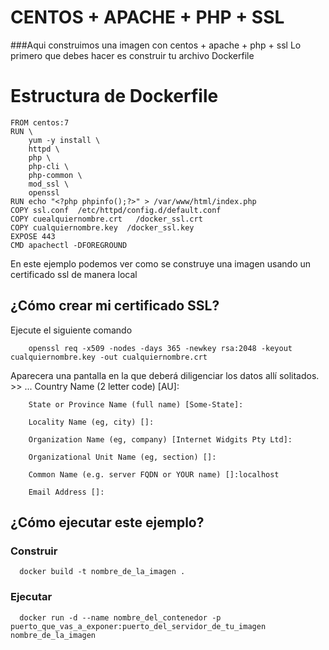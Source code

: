 # CENTOS + APACHE + PHP + SSL

  ###Aqui construimos una imagen con centos + apache + php + ssl
 Lo primero que debes hacer es construir tu archivo Dockerfile 


# Estructura de Dockerfile    


    FROM centos:7 
	RUN \
		yum -y install \
		httpd \
		php \
		php-cli \
		php-common \
		mod_ssl \
		openssl
	RUN echo "<?php phpinfo();?>" > /var/www/html/index.php
	COPY ssl.conf  /etc/httpd/config.d/default.conf 
	COPY cuealquiernombre.crt   /docker_ssl.crt
	COPY cualquiernombre.key  /docker_ssl.key
	EXPOSE 443
	CMD apachectl -DFOREGROUND



  En este ejemplo podemos ver como se construye una imagen usando un certificado ssl de manera local 

  ## ¿Cómo crear mi certificado SSL?

   Ejecute el siguiente comando

        openssl req -x509 -nodes -days 365 -newkey rsa:2048 -keyout cualquiernombre.key -out cualquiernombre.crt
	
   Aparecera una pantalla en la que deberá diligenciar los datos allí solitados.
       >> ... 
        Country Name (2 letter code) [AU]:

        State or Province Name (full name) [Some-State]:

        Locality Name (eg, city) []:

        Organization Name (eg, company) [Internet Widgits Pty Ltd]:

        Organizational Unit Name (eg, section) []:

        Common Name (e.g. server FQDN or YOUR name) []:localhost

        Email Address []:		

    
  ## ¿Cómo ejecutar este ejemplo?
  	
  ### Construir

      docker build -t nombre_de_la_imagen .

  ### Ejecutar

      docker run -d --name nombre_del_contenedor -p puerto_que_vas_a_exponer:puerto_del_servidor_de_tu_imagen nombre_de_la_imagen  
